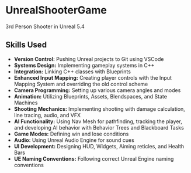 # UnrealShooterGame
3rd Person Shooter in Unreal 5.4

## Skills Used

- **Version Control:** Pushing Unreal projects to Git using VSCode
- **Systems Design:** Implementing gameplay systems in C++
- **Integration:** Linking C++ classes with Blueprints
- **Enhanced Input Mapping:** Creating player controls with the Input Mapping System and overriding the old control scheme
- **Camera Programming:** Setting up various camera angles and modes
- **Animation:** Utilizing Blueprints, Assets, Blendspaces, and State Machines
- **Shooting Mechanics:** Implementing shooting with damage calculation, line tracing, audio, and VFX
- **AI Functionality:** Using Nav Mesh for pathfinding, tracking the player, and developing AI behavior with Behavior Trees and Blackboard Tasks
- **Game Modes:** Defining win and lose conditions
- **Audio:** Using Unreal Audio Engine for sound cues
- **UI Development:** Designing HUD, Widgets, Aiming reticles, and Health Bars
- **UE Naming Conventions:** Following correct Unreal Engine naming conventions
